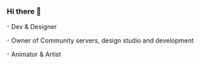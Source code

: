 ### Hi there 👋

⠂Dev & Designer

⠂Owner of Community servers, design studio and development

⠂Animator & Artist

